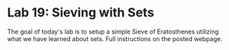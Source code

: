 # Lab 19: Sieving with Sets

The goal of today's lab is to setup a simple Sieve of Eratosthenes utilizing what we have learned about sets. Full instructions on the posted webpage.
